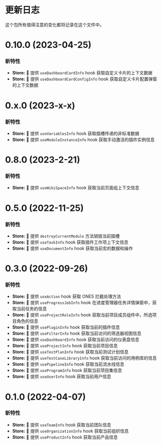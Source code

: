 # 更新日志

这个包所有值得注意的变化都将记录在这个文件中。

# 0.10.0 (2023-04-25)

### 新特性

- **Store:** 🌟 提供 `useDashboardCardInfo` hook 获取自定义卡片的上下文数据
- **Store:** 🌟 提供 `useDashboardCardConfigInfo` hook 获取自定义卡片配置弹窗的上下文数据

# 0.x.0 (2023-x-x)

### 新特性

- **Store:** 🌟 提供 `useVariablesInfo` hook 获取插槽传递的非标准数据
- **Store:** 🌟 提供 `useModuleInstanceInfo` hook 获取手动激活的插件实例信息

# 0.8.0 (2023-2-21)

### 新特性

- **Store:** 🌟 提供 `useWikiSpaceInfo` hook 获取当前页面组上下文信息

# 0.5.0 (2022-11-25)

### 新特性

- **Store:** 🌟 提供 `destroyCurrentModule` 方法销毁当前插槽
- **Store:** 🌟 提供 `useTaskInfo` hook 获取插件工作项上下文信息
- **Store:** 🌟 提供 `useDocumentInfo` hook 获取当前宏的数据和操作

# 0.3.0 (2022-09-26)

### 新特性

- **Store:** 🌟 提供 `useAction` hook 获取 ONES 拦截处理方法
- **Store:** 🌟 提供 `useProgressJobInfo` hook 在进度管理器任务详情弹窗中，获取当前任务的信息
- **Store:** 🌟 提供 `useProjectRoleInfo` hook 获取当前项目成员组件中，所选项目角色的信息
- **Store:** 🌟 提供 `usePluginInfo` hook 获取当前的插件信息
- **Store:** 🌟 提供 `useFilterInfo` hook 获取当前访问的筛选器视图信息
- **Store:** 🌟 提供 `useDashboardInfo` hook 获取当前访问的仪表盘信息
- **Store:** 🌟 提供 `useProjectInfo` hook 获取当前项目信息
- **Store:** 🌟 提供 `useTestPlanInfo` hook 获取当前测试计划信息
- **Store:** 🌟 提供 `useTestCaseLibraryInfo` hook 获取当前访问的用例库的信息
- **Store:** 🌟 提供 `usePipelineInfo` hook 获取当前流水线信息
- **Store:** 🌟 提供 `useProgramInfo` hook 获取当前项目集信息
- **Store:** 🌟 提供 `useUserInfo` hook 获取当前用户信息

# 0.1.0 (2022-04-07)

### 新特性

- **Store:** 🌟 提供 `useTeamInfo` hook 获取当前团队信息
- **Store:** 🌟 提供 `useOrganizationInfo` hook 获取当前组织信息
- **Store:** 🌟 提供 `useProductInfo` hook 获取当前产品信息
